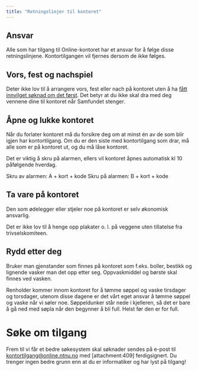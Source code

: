 ```yaml
---
title: "Retningslinjer til kontoret"
---
```


## Ansvar

Alle som har tilgang til Online-kontoret har et ansvar for å følge disse retningslinjene. Kontortilgangen vil fjernes dersom de ikke følges.
 
## Vors, fest og nachspiel


Deter ikke lov til å arrangere vors, fest eller nach på kontoret uten å ha [fått innvilget søknad om det først](https://online.ntnu.no/wiki/online/info/sosialt-og-okonomisk/soke-om-drikking-pa-kontoret/). Det betyr at du ikke skal dra med deg vennene dine til kontoret når Samfundet stenger.

## Åpne og lukke kontoret

Når du forlater kontoret må du forsikre deg om at minst én av de som blir igjen har kontortilgang. Om du er den siste med kontortilgang som drar, må alle som er på kontoret ut, og du må låse kontoret.
 
Det er viktig å skru på alarmen, ellers vil kontoret åpnes automatisk kl 10 påfølgende hverdag.
 
Skru av alarmen: A + kort + kode
Skru på alarmen: B + kort + kode

## Ta vare på kontoret

Den som ødelegger eller stjeler noe på kontoret er selv økonomisk ansvarlig.

Det er ikke lov til å henge opp plakater o. l. på veggene uten tillatelse fra trivselskomiteen.
 
## Rydd etter deg

Bruker man gjenstander som finnes på kontoret som f.eks. boller, bestikk og lignende vasker man det opp etter seg. Oppvaskmiddel og børste skal finnes ved vasken.
 
Renholder kommer innom kontoret for å tømme søppel og vaske tirsdager og torsdager, utenom disse dagene er det vårt eget ansvar å tømme søppel og vaske når vi søler noe. Søppeldunker står nede i kjelleren, så det er bare å gå ned med søpla når den begynner å bli full. Helst før den er for full.

# Søke om tilgang
Frem til vi får et bedre søkesystem skal søknader sendes på e-post til [kontortilgang@online.ntnu.no](mailto:kontortilgang@online.ntnu.no) med [attachment:409] ferdigsignert. Du trenger ingen bedre grunn enn at du er informatiker og har lyst på tilgang!